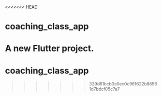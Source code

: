 <<<<<<< HEAD
# coaching_class_app

A new Flutter project.
=======
# coaching_class_app
>>>>>>> 329d81bcb3e0ec0c961622b88561d7bdcf05c7a7

